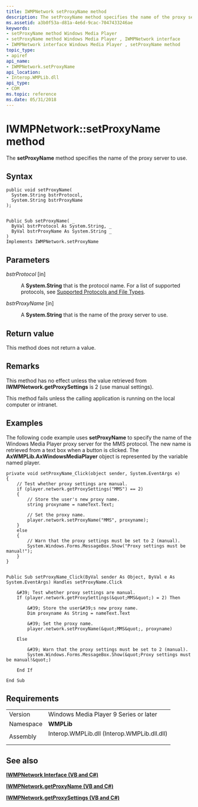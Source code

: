 ```yaml
---
title: IWMPNetwork setProxyName method
description: The setProxyName method specifies the name of the proxy server to use. | IWMPNetwork setProxyName method
ms.assetid: a3b0f53a-d81a-4e6d-9cac-7047433246ae
keywords:
- setProxyName method Windows Media Player
- setProxyName method Windows Media Player , IWMPNetwork interface
- IWMPNetwork interface Windows Media Player , setProxyName method
topic_type:
- apiref
api_name:
- IWMPNetwork.setProxyName
api_location:
- Interop.WMPLib.dll
api_type:
- COM
ms.topic: reference
ms.date: 05/31/2018
---
```


# IWMPNetwork::setProxyName method

The **setProxyName** method specifies the name of the proxy server to use.

## Syntax


```CSharp
public void setProxyName(
  System.String bstrProtocol,
  System.String bstrProxyName
);
```


```VB

Public Sub setProxyName( _
  ByVal bstrProtocol As System.String, _
  ByVal bstrProxyName As System.String _
)
Implements IWMPNetwork.setProxyName
```





## Parameters

<dl> <dt>

*bstrProtocol* \[in\]
</dt> <dd>

A **System.String** that is the protocol name. For a list of supported protocols, see [Supported Protocols and File Types](supported-protocols-and-file-types.md).

</dd> <dt>

*bstrProxyName* \[in\]
</dt> <dd>

A **System.String** that is the name of the proxy server to use.

</dd> </dl>

## Return value

This method does not return a value.

## Remarks

This method has no effect unless the value retrieved from **IWMPNetwork.getProxySettings** is 2 (use manual settings).

This method fails unless the calling application is running on the local computer or intranet.

## Examples

The following code example uses **setProxyName** to specify the name of the Windows Media Player proxy server for the MMS protocol. The new name is retrieved from a text box when a button is clicked. The **AxWMPLib.AxWindowsMediaPlayer** object is represented by the variable named player.


```CSharp
private void setProxyName_Click(object sender, System.EventArgs e)
{
    // Test whether proxy settings are manual.
    if (player.network.getProxySettings("MMS") == 2)
    {
        // Store the user's new proxy name.
        string proxyname = nameText.Text;

        // Set the proxy name.
        player.network.setProxyName("MMS", proxyname);
    }
    else
    {
        // Warn that the proxy settings must be set to 2 (manual).
        System.Windows.Forms.MessageBox.Show("Proxy settings must be manual!");
    }
}
```


```VB

Public Sub setProxyName_Click(ByVal sender As Object, ByVal e As System.EventArgs) Handles setProxyName.Click

    &#39; Test whether proxy settings are manual.
    If (player.network.getProxySettings(&quot;MMS&quot;) = 2) Then

        &#39; Store the user&#39;s new proxy name.
        Dim proxyname As String = nameText.Text

        &#39; Set the proxy name.
        player.network.setProxyName(&quot;MMS&quot;, proxyname)

    Else

        &#39; Warn that the proxy settings must be set to 2 (manual).
        System.Windows.Forms.MessageBox.Show(&quot;Proxy settings must be manual!&quot;)

    End If

End Sub
```





## Requirements



|                      |                                                                                                                        |
|----------------------|------------------------------------------------------------------------------------------------------------------------|
| Version<br/>   | Windows Media Player 9 Series or later<br/>                                                                      |
| Namespace<br/> | **WMPLib**<br/>                                                                                                  |
| Assembly<br/>  | <dl> <dt>Interop.WMPLib.dll (Interop.WMPLib.dll.dll)</dt> </dl> |



## See also

<dl> <dt>

[**IWMPNetwork Interface (VB and C#)**](iwmpnetwork--vb-and-c.md)
</dt> <dt>

[**IWMPNetwork.getProxyName (VB and C#)**](wmplibiwmpnetwork-iwmpnetwork-getproxyname--vb-and-c.md)
</dt> <dt>

[**IWMPNetwork.getProxySettings (VB and C#)**](wmplibiwmpnetwork-iwmpnetwork-getproxysettings--vb-and-c.md)
</dt> </dl>

 

 





